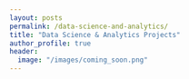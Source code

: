 ```yaml
---
layout: posts
permalink: /data-science-and-analytics/
title: "Data Science & Analytics Projects"
author_profile: true
header:
  image: "/images/coming_soon.png"
---
```



